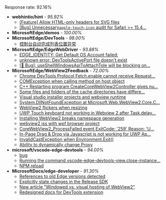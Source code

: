 Response rate: 92.16%

* **webhintio/hint** - _95.92%_
  * [[Feature] Allow HTML-only headers for SVG files](https://github.com/webhintio/hint/issues/5281)
  * [[Bug] Unnecessary`apple-touch-icon` audit for Safari >= 15.4...](https://github.com/webhintio/hint/issues/5256)
* **MicrosoftEdge/demos** - _100.00%_
* **MicrosoftEdge/DevTools** - _98.00%_
  * [控制台自动完成列表位置异常](https://github.com/MicrosoftEdge/DevTools/issues/108)
* **MicrosoftEdge/EdgeWebDriver** - _93.88%_
  * [EDGE_IDENTITY: Get Default OS Account failed:](https://github.com/MicrosoftEdge/EdgeWebDriver/issues/49)
  * [unknown error: DevToolsActivePort file doesn't exist](https://github.com/MicrosoftEdge/EdgeWebDriver/issues/44)
  * [[🐛 Bug]: useShellWindowsApiToAttachToIe will be blocking on...](https://github.com/MicrosoftEdge/EdgeWebDriver/issues/34)
* **MicrosoftEdge/WebView2Feedback** - _72.00%_
  * [Chrome DevTools Protocol Fetch.enable cannot receive Request...](https://github.com/MicrosoftEdge/WebView2Feedback/issues/2842)
  * [COMException when calling method on host object](https://github.com/MicrosoftEdge/WebView2Feedback/issues/2840)
  * [C++ Restarting program CreateCoreWebView2Controller gives nu...](https://github.com/MicrosoftEdge/WebView2Feedback/issues/2839)
  * [Some files and folders of the cache directories have differe...](https://github.com/MicrosoftEdge/WebView2Feedback/issues/2838)
  * [Visual studio installer projects and webview runtime](https://github.com/MicrosoftEdge/WebView2Feedback/issues/2829)
  * [System.DllNotFoundException at Microsoft.Web.WebView2.Core.C...](https://github.com/MicrosoftEdge/WebView2Feedback/issues/2820)
  * [WebView2 flickers when resizing](https://github.com/MicrosoftEdge/WebView2Feedback/issues/2815)
  * [UWP Touch keyboard not working in Webview 2 after Task.delay...](https://github.com/MicrosoftEdge/WebView2Feedback/issues/2811)
  * [Installing WebView2 breaks namespace generation](https://github.com/MicrosoftEdge/WebView2Feedback/issues/2806)
  * [webview2 iss with wpf browser project](https://github.com/MicrosoftEdge/WebView2Feedback/issues/2801)
  * [CoreWebView2_ProcessFailed event ExitCode: '259'  Reason: 'U...](https://github.com/MicrosoftEdge/WebView2Feedback/issues/2793)
  * [In-Page Drag & Drop via Javascript is not working for UWP Ap...](https://github.com/MicrosoftEdge/WebView2Feedback/issues/2826)
  * [InvalidCastException when Environment.Exit()](https://github.com/MicrosoftEdge/WebView2Feedback/issues/2824)
  * [Ability to dynamically change Proxy](https://github.com/MicrosoftEdge/WebView2Feedback/issues/2809)
* **microsoft/vscode-edge-devtools** - _94.00%_
  * [bug](https://github.com/microsoft/vscode-edge-devtools/issues/1203)
  * [Running the command vscode-edge-devtools-view.close-instance...](https://github.com/microsoft/vscode-edge-devtools/issues/1188)
  * [NPM reload ](https://github.com/microsoft/vscode-edge-devtools/issues/1156)
* **MicrosoftDocs/edge-developer** - _91.30%_
  * [References to old Edge versions detected](https://github.com/MicrosoftDocs/edge-developer/issues/2221)
  * [Explicitly state changes in the Release SDK](https://github.com/MicrosoftDocs/edge-developer/pull/2216)
  * [New article "Windowed vs. visual hosting of WebView2"](https://github.com/MicrosoftDocs/edge-developer/pull/2205)
  * [Redesigned docs for DevTools extension](https://github.com/MicrosoftDocs/edge-developer/pull/2177)